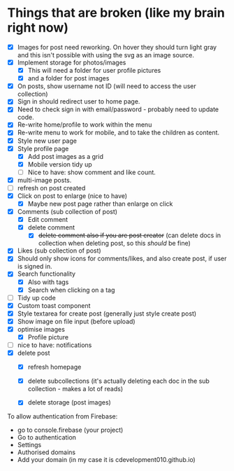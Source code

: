 # Things that are broken (like my brain right now)

- [x] Images for post need reworking. On hover they should turn light gray and this isn't possible with using the svg as an image source. 
- [x] Implement storage for photos/images
  - [x] This will need a folder for user profile pictures
  - [x] and a folder for post images
- [x] On posts, show username not ID (will need to access the user collection)
- [x] Sign in should redirect user to home page.
- [x] Need to check sign in with email/password - probably need to update code. 
- [x] Re-write home/profile to work within the menu
- [x] Re-write menu to work for mobile, and to take the children as content.
- [x] Style new user page
- [x] Style profile page
  - [x] Add post images as a grid
  - [x] Mobile version tidy up
  - [ ] Nice to have: show comment and like count.
- [x] multi-image posts. 
- [ ] refresh on post created
- [x] Click on post to enlarge (nice to have)
  - [x] Maybe new post page rather than enlarge on click
- [x] Comments (sub collection of post)
  - [x] Edit comment
  - [x] delete comment
    - [x] ~~delete comment also if you are post creator~~ (can delete docs in collection when deleting post, so this _should_ be fine)
- [x] Likes (sub collection of post)
- [x] Should only show icons for comments/likes, and also create post, if user is signed in. 
- [x] Search functionality 
  - [x] Also with tags
  - [x] Search when clicking on a tag
- [ ] Tidy up code
- [x] Custom toast component
- [x] Style textarea for create post (generally just style create post)
- [x] Show image on file input (before upload)
- [x] optimise images
  - [x] Profile picture
- [ ] nice to have: notifications
- [x] delete post
  - [x] refresh homepage
  - [x] delete subcollections (it's actually deleting each doc in the sub collection - makes a lot of reads)
  - [x] delete storage (post images)
  




To allow authentication from Firebase:
- go to console.firebase (your project)
- Go to authentication
- Settings
- Authorised domains
- Add your domain (in my case it is cdevelopment010.github.io)